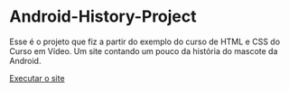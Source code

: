 # Android-History-Project
Esse é o projeto que fiz a partir do exemplo do curso de HTML e CSS do Curso em Vídeo.
Um site contando um pouco da história do mascote da Android.

<a href= "https://ivcodingstuff.github.io/d010/index.html">Executar o site</a>
